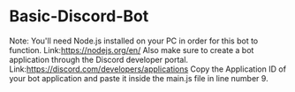 # Basic-Discord-Bot
Note: You'll need Node.js installed on your PC in order for this bot to function. 
Link:https://nodejs.org/en/
Also make sure to create a bot application through the Discord developer portal.
Link:https://discord.com/developers/applications
Copy the Application ID of your bot application and paste it inside the main.js file in line number 9.
